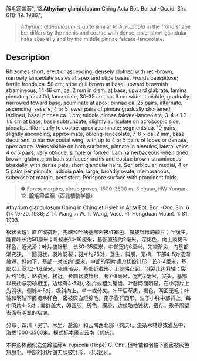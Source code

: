 腺毛蹄盖蕨",
13.**Athyrium glandulosum** Ching Acta Bot. Boreal.-Occid. Sin. 6(1): 19. 1986.",

> *Athyrium glandulosum* is quite similar to *A. rupicola* in the frond shape but differs by the rachis and costae with dense, pale, short glandular hairs abaxially and by the middle pinnae falcate-lanceolate.

## Description
Rhizomes short, erect or ascending, densely clothed with red-brown, narrowly lanceolate scales at apex and stipe bases. Fronds caespitose; fertile fronds ca. 50 cm; stipe dull brown at base, upward brownish stramineous, 14-16 cm, ca. 2 mm in diam. at base, upward glabrate; lamina pinnate-pinnatifid, lanceolate, 30-35 cm, ca. 6 cm wide at middle, gradually narrowed toward base, acuminate at apex; pinnae ca. 25 pairs, alternate, ascending, sessile, 4 or 5 lower pairs of pinnae gradually shortened, inclined, basal pinnae ca. 1 cm; middle pinnae falcate-lanceolate, 3-4 × 1.2-1.8 cm at base, base subtruncate, slightly auriculate on acroscopic side, pinnatipartite nearly to costae, apex acuminate; segments ca. 10 pairs, slightly ascending, approximate, oblong-lanceolate, 7-8 × ca. 2 mm, base decurrent to narrow costal wing, with up to 4 or 5 pairs of lobes or dentate, apex acute. Veins visible on both surfaces, pinnate in pinnules, lateral veins 4 or 5 pairs, very oblique, simple or forked. Lamina herbaceous when dried, brown, glabrate on both surfaces; rachis and costae brown-stramineous abaxially, with dense pale, short glandular hairs. Sori orbicular, medial, 4 or 5 pairs per pinnule; indusia pale, large, broadly ovate, membranous, suberose at margin, persistent. Perispore surface with prominent folds.

> ● Forest margins, shrub groves; 1500-3500 m. Sichuan, NW Yunnan.
**12. 腺毛蹄盖蕨（西北植物学报）**

Athyrium glandulosum Ching in Ching et Hsieh in Acta Bot. Bor. -Occ. Sin. 6 (1): 19-20. 1986; Z. R. Wang in W. T. Wang, Vasc. Pl. Hengduan Mount. 1: 81. 1993.

根状茎短，直立或斜升，先端和叶柄基部密被红褐色、狭披针形的鳞片；叶簇生。能育叶长约50厘米；叶柄长14-16厘米，基部直径约2毫米，深褐色，向上淡褐禾秆色，近光滑；叶片披针形，长30-35厘米，中部宽约6厘米，先端渐尖，向基部渐变狭，一回羽状，羽片羽裂；羽片约25对，互生，斜展，无柄，下部4-5对逐渐缩短，斜向下，基部一对长约1厘米，中部的羽片镰刀状披针形，长3-4厘米，基部以上宽1.2-1.8厘米，先端渐尖，基部近截形，上侧略凸起，羽裂几达羽轴；裂片约10对，略斜展，接近，长圆状披针形，长7-8毫米，宽约2毫米，尖头，基部以狭翅与羽轴相连，边缘有4-5对小裂片或粗尖锯齿。叶脉两面明显，在小羽片上为羽状，侧脉4-5对，极斜向上，单一或分叉。叶干后草质，褐色，两面无毛；叶轴和羽轴下面褐禾秆色，密被灰白短腺毛。孢子囊群圆形，生于小脉中部背上，每小羽片4-5对；囊群盖大，卵圆形，灰色，膜质，边缘略啮蚀状，宿存。孢子周壁表面有明显的褶皱。

分布于四川（冕宁、木里、盐源）和云南西北部（鹤庆）。生杂木林缘或灌丛中，海拔1500-3500米。模式标本采自云南（鹤庆）。

本种形体颇似岩生蹄盖蕨A. rupicola (Hope) C. Chr., 但叶轴和羽轴下面密被灰色短腺毛，中部的羽片镰刀状披针形，可以区别。

